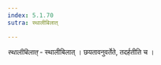 ```yaml
---
index: 5.1.70
sutra: स्थालीबिलात्

---
```

_स्थालीबिलात्_ - स्थालीबिलात् । छयतावनुवर्तेते, तदर्हतीति च ।